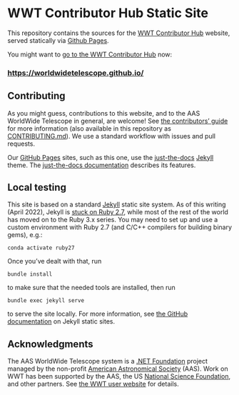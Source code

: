 # WWT Contributor Hub Static Site

This repository contains the sources for the
[WWT Contributor Hub](https://worldwidetelescope.github.io/) website, served
statically via [Github Pages](https://pages.github.com/).

You might want to
[go to the WWT Contributor Hub](https://worldwidetelescope.github.io/) now:

### <https://worldwidetelescope.github.io/>


## Contributing

As you might guess, contributions to this website, and to the AAS WorldWide
Telescope in general, are welcome! See
[the contributors’ guide](https://worldwidetelescope.github.io/contributing/)
for more information (also available in this repository as
[CONTRIBUTING.md](./CONTRIBUTING.md)). We use a standard workflow with issues
and pull requests.

Our [GitHub Pages] sites, such as this one, use the [just-the-docs] [Jekyll]
theme. The [just-the-docs documentation] describes its features.

[GitHub Pages]: https://pages.github.com/
[just-the-docs]: https://github.com/pmarsceill/just-the-docs
[Jekyll]: https://jekyllrb.com/
[just-the-docs documentation]: https://pmarsceill.github.io/just-the-docs/


## Local testing

This site is based on a standard [Jekyll] static site system. As of this writing
(April 2022), Jekyll is [stuck on Ruby 2.7][ref1], while most of the rest of the
world has moved on to the Ruby 3.x series. You may need to set up and use a
custom environment with Ruby 2.7 (and C/C++ compilers for building binary gems),
e.g.:

```
conda activate ruby27
```

[ref1]: https://talk.jekyllrb.com/t/error-no-implicit-conversion-of-hash-into-integer/5890/4

Once you’ve dealt with that, run

```
bundle install
```

to make sure that the needed tools are installed, then run

```
bundle exec jekyll serve
```

to serve the site locally. For more information, see
[the GitHub documentation](https://help.github.com/en/articles/using-jekyll-as-a-static-site-generator-with-github-pages)
on Jekyll static sites.


## Acknowledgments

The AAS WorldWide Telescope system is a [.NET Foundation] project managed by the
non-profit [American Astronomical Society] (AAS). Work on WWT has been supported
by the AAS, the US [National Science Foundation], and other partners. See [the
WWT user website][acks] for details.

[.NET Foundation]: https://dotnetfoundation.org/
[American Astronomical Society]: https://aas.org/
[National Science Foundation]: https://www.nsf.gov/
[acks]: https://worldwidetelescope.org/about/acknowledgments/

